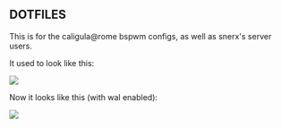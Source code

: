 <h2>DOTFILES</h2>

This is for the caligula@rome bspwm configs, as well as snerx's server users.


It used to look like this: 

<img src="https://i.redd.it/9ioonxgbzi3z.png">

Now it looks like this (with wal enabled):

<img src="https://i.imgur.com/HckN6m2.png">
